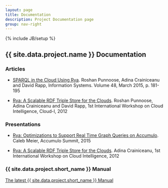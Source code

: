 ```yaml
---
layout: page
title: Documentation
description: Project Documentation page
group: nav-right
---
```

<!--
{% comment %}
Licensed to the Apache Software Foundation (ASF) under one or more
contributor license agreements.  See the NOTICE file distributed with
this work for additional information regarding copyright ownership.
The ASF licenses this file to you under the Apache License, Version 2.0
(the "License"); you may not use this file except in compliance with
the License.  You may obtain a copy of the License at

http://www.apache.org/licenses/LICENSE-2.0

Unless required by applicable law or agreed to in writing, software
distributed under the License is distributed on an "AS IS" BASIS,
WITHOUT WARRANTIES OR CONDITIONS OF ANY KIND, either express or implied.
See the License for the specific language governing permissions and
limitations under the License.
{% endcomment %}
-->
{% include JB/setup %}

## {{ site.data.project.name }} Documentation

### Articles

* [SPARQL in the Cloud Using Rya](http://www.usna.edu/Users/CS/adina/research/Rya_ISjournal2013.pdf). Roshan Punnoose, Adina Crainiceanu and David Rapp, Information Systems. Volume 48, March 2015, p. 181-195

* [Rya: A Scalable RDF Triple Store for the Clouds](http://www.usna.edu/Users/cs/adina/research/Rya_CloudI2012.pdf). Roshan Punnoose, Adina Crainiceanu and David Rapp, 1st International Workshop on Cloud Intelligence, Cloud-I, 2012


### Presentations


* [Rya: Optimizations to Support Real Time Graph Queries on Accumulo](http://accumulosummit.com/program/talks/rya-optimizations-to-support-real-time-graph-queries-on-accumulo/). Caleb Meier, Accumulo Summit, 2015

* [Rya: A Scalable RDF Triple Store for the Clouds](http://eric.univ-lyon2.fr/cloud-i/wp-content/uploads/2012/09/4-Rya_ICould2012.pdf). Adina Crainiceanu, 1st International Workshop on Cloud Intelligence, 2012


### {{ site.data.project.short_name }} Manual

[The latest {{ site.data.project.short_name }} Manual](https://github.com/apache/rya/blob/master/extras/rya.manual/src/site/markdown/index.md) 



